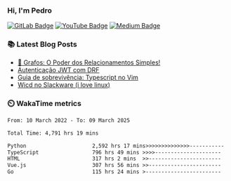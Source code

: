 ### Hi, I'm Pedro


[![GitLab Badge](https://img.shields.io/badge/-peidrao-504945?style=flat-square&logo=Gitlab&logoColor=ebdbb2&link=https://gitlab.com/peidrao)](https://gitlab.com/peidrao)
[![YouTube Badge](https://img.shields.io/badge/-PedroFonseca-d65d0e?style=flat-square&logo=youtube&logoColor=fbf1c7&link=https://www.youtube.com/c/PedroFonseca)](https://www.youtube.com/channel/UCNwiRpXEAIvKDQiGVRuHkcw)
[![Medium Badge](https://img.shields.io/badge/-@peidrao-98971a?style=flat-square&logo=Medium&logoColor=fbf1c7&link=https://medium.com/@peidrao/)](https://medium.com/@peidrao)

### :books: Latest Blog Posts

- [🧠 Grafos: O Poder dos Relacionamentos Simples!]([https://medium.com/@peidrao/plugins-para-python-no-neovim-d588c53fa1bb](https://medium.com/@peidrao/grafos-o-poder-dos-relacionamentos-simples-8714e09ae40c))
- [Autenticação JWT com DRF](https://medium.com/@peidrao/autentica%C3%A7%C3%A3o-jwt-com-drf-295543744f63)
- [Guia de sobrevivência: Typescript no Vim](https://medium.com/@peidrao/guia-de-sobreviv%C3%AAncia-typescript-no-vim-81d514b9abaf)
- [Wicd no Slackware (i love linux)](https://www.vivaolinux.com.br/dica/Wicd-no-Slackware/)

### :timer_clock: WakaTime metrics

<!--START_SECTION:waka-->

```txt
From: 10 March 2022 - To: 09 March 2025

Total Time: 4,791 hrs 19 mins

Python                     2,592 hrs 17 mins>>>>>>>>>>>>>>-----------   54.10 %
TypeScript                 796 hrs 49 mins >>>>---------------------   16.63 %
HTML                       317 hrs 2 mins  >>-----------------------   06.62 %
Vue.js                     307 hrs 56 mins >>-----------------------   06.43 %
Go                         115 hrs 24 mins >------------------------   02.41 %
```

<!--END_SECTION:waka-->
